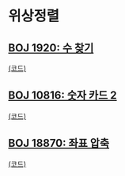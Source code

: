 # 위상정렬

## [BOJ 1920: 수 찾기](https://www.acmicpc.net/problem/1920)
[(코드)](https://github.com/DJ-archive/Algorithm-DataStructure/blob/main/0minyoung0/algorithm/19_위상정렬/Boj1920.java)

## [BOJ 10816: 숫자 카드 2](https://www.acmicpc.net/problem/10816)
[(코드)](https://github.com/DJ-archive/Algorithm-DataStructure/blob/main/0minyoung0/algorithm/19_위상정렬/Boj10816.java)

## [BOJ 18870: 좌표 압축](https://www.acmicpc.net/problem/18870)
[(코드)](https://github.com/DJ-archive/Algorithm-DataStructure/blob/main/0minyoung0/algorithm/19_위상정렬/Boj18870.java)